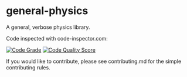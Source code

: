 # general-physics
A general, verbose physics library.

Code inspected with code-inspector.com:

[![Code Grade](<https://api.codiga.io/project/29293/status/svg>)](<https://frontend.code-inspector.com/project/29293/dashboard>)
[![Code Quality Score](<https://api.codiga.io/project/29293/score/svg>)](<https://frontend.code-inspector.com/project/29293/dashboard>)

If you would like to contribute, please see contributing.md for the simple contributing rules.
